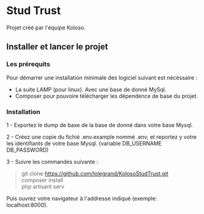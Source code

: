 # Stud Trust

Projet créé par l'équipe Koloso.

## Installer et lancer le projet

### Les prérequits

Pour démarrer une installation minimale des logiciel suivant est nécéssaire :

- La suite LAMP (pour linux). Avec une base de donné MySql.
- Composer pour pouvoire télécharger les dépendence de base du projet.

### Installation

1 - Exportez le dump de base de la base de donné dans votre base Mysql.

2 - Créez une copie du fichié .env.example nommé .env, et reportez y votre
les identifiants de votre base Mysql. (variable DB_USERNAME DB_PASSWORD)

3 - Suivre les commandes suivante :

> git clone https://github.com/lolegrand/KolosoStudTrust.git \
> composer install \
> php artisant serv 

Puis ouvrez votre navigateur à l'addresse indiqué (exemple: localhost:8000).
